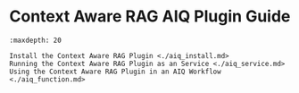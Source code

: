 <!--
SPDX-FileCopyrightText: Copyright (c) 2025 NVIDIA CORPORATION & AFFILIATES. All rights reserved.
SPDX-License-Identifier: Apache-2.0
 *
Licensed under the Apache License, Version 2.0 (the "License");
you may not use this file except in compliance with the License.
You may obtain a copy of the License at
 *
http://www.apache.org/licenses/LICENSE-2.0
 *
Unless required by applicable law or agreed to in writing, software
distributed under the License is distributed on an "AS IS" BASIS,
WITHOUT WARRANTIES OR CONDITIONS OF ANY KIND, either express or implied.
See the License for the specific language governing permissions and
limitations under the License.
-->

# Context Aware RAG AIQ Plugin Guide

```{toctree}
:maxdepth: 20

Install the Context Aware RAG Plugin <./aiq_install.md>
Running the Context Aware RAG Plugin as an Service <./aiq_service.md>
Using the Context Aware RAG Plugin in an AIQ Workflow <./aiq_function.md>
```
